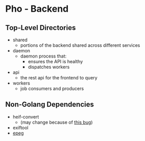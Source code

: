# Pho - Backend

## Top-Level Directories
- shared
  - portions of the backend shared across different services
- daemon
  - daemon process that:
    - ensures the API is healthy
    - dispatches workers
- api
  - the rest api for the frontend to query
- workers
  - job consumers and producers


## Non-Golang Dependencies
- heif-convert
  - (may change because of [this bug][1])
- exiftool
- [epeg][2]


[1]: https://github.com/enricozb/pho-backend/issues/3
[2]: https://github.com/mattes/epeg

